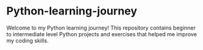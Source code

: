 # Python-learning-journey
Welcome to my Python learning journey!   This repository contains beginner to intermediate level Python projects and exercises that helped me improve my coding skills.
